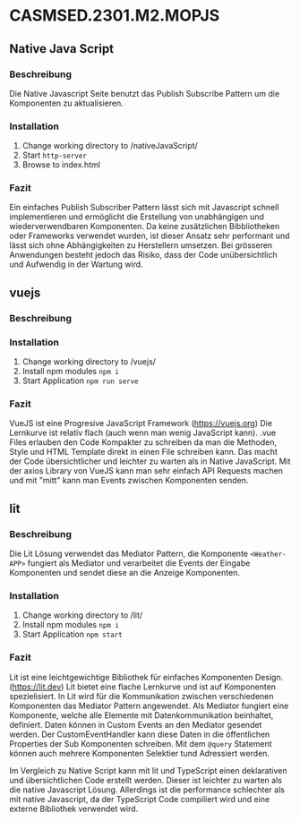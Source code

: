 # CASMSED.2301.M2.MOPJS

## Native Java Script

### Beschreibung

Die Native Javascript Seite benutzt das Publish Subscribe Pattern um die Komponenten zu aktualisieren.

### Installation

1. Change working directory to /nativeJavaScript/
2. Start `http-server`
3. Browse to index.html

### Fazit

Ein einfaches Publish Subscriber Pattern lässt sich mit Javascript schnell implementieren und ermöglicht die Erstellung von unabhängigen und wiederverwendbaren Komponenten.
Da keine zusätzlichen Bibbliotheken oder Frameworks verwendet wurden, ist dieser Ansatz sehr performant und lässt sich ohne Abhängigkeiten zu Herstellern umsetzen.
Bei grösseren Anwendungen besteht jedoch das Risiko, dass der Code unübersichtlich und Aufwendig in der Wartung wird.

## vuejs

### Beschreibung

### Installation

1. Change working directory to /vuejs/
2. Install npm modules `npm i`
2. Start Application `npm run serve`

### Fazit

VueJS ist eine Progresive JavaScript Framework (https://vuejs.org) Die Lernkurve ist relativ flach (auch wenn man wenig JavaScript kann).
.vue Files erlauben den Code Kompakter zu schreiben da man die Methoden, Style und HTML Template direkt in einen File schreiben kann. Das macht der Code übersichtlicher und leichter zu warten als in Native JavaScript.
Mit der axios Library von VueJS kann man sehr einfach API Requests machen und mit "mitt" kann man Events zwischen Komponenten senden.

## lit

### Beschreibung

Die Lit Lösung verwendet das Mediator Pattern, die Komponente `<Weather-APP>` fungiert als Mediator und verarbeitet die Events der Eingabe Komponenten und sendet diese an die Anzeige Komponenten.

### Installation

1. Change working directory to /lit/
2. Install npm modules `npm i`
3. Start Application `npm start`

### Fazit

Lit ist eine leichtgewichtige Bibliothek für einfaches Komponenten Design. (https://lit.dev)
Lit bietet eine flache Lernkurve und ist auf Komponenten spezielisiert.
In Lit wird für die Kommunikation zwischen verschiedenen Komponenten das Mediator Pattern angewendet. 
Als Mediator fungiert eine Komponente, welche alle Elemente mit Datenkommunikation beinhaltet, definiert. Daten können in Custom Events an den Mediator gesendet werden. Der CustomEventHandler kann diese Daten in die öffentlichen Properties der Sub Komponenten schreiben. Mit dem `@query` Statement können auch mehrere Komponenten Selektier tund Adressiert werden.

Im Vergleich zu Native Script kann mit lit und TypeScript einen deklarativen und übersichtlichen Code erstellt werden. Dieser ist leichter zu warten als die native Javascript Lösung.
Allerdings ist die performance schlechter als mit native Javascript, da der TypeScript Code compiliert wird und eine externe Bibliothek verwendet wird. 